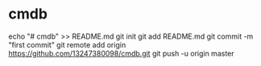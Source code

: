 # cmdb
echo "# cmdb" >> README.md
git init
git add README.md
git commit -m "first commit"
git remote add origin https://github.com/13247380098/cmdb.git
git push -u origin master
